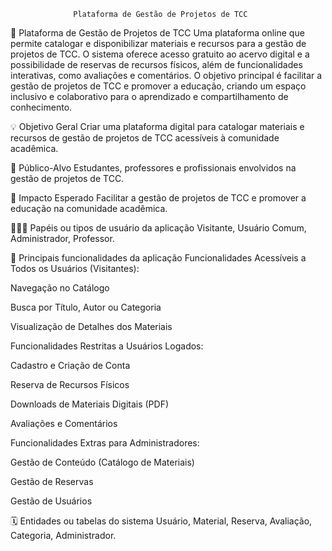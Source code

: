                   Plataforma de Gestão de Projetos de TCC
:checkered_flag: Plataforma de Gestão de Projetos de TCC
Uma plataforma online que permite catalogar e disponibilizar materiais e recursos para a gestão de projetos de TCC. O sistema oferece acesso gratuito ao acervo digital e a possibilidade de reservas de recursos físicos, além de funcionalidades interativas, como avaliações e comentários. O objetivo principal é facilitar a gestão de projetos de TCC e promover a educação, criando um espaço inclusivo e colaborativo para o aprendizado e compartilhamento de conhecimento.

:bulb: Objetivo Geral
Criar uma plataforma digital para catalogar materiais e recursos de gestão de projetos de TCC acessíveis à comunidade acadêmica.

:eyes: Público-Alvo
Estudantes, professores e profissionais envolvidos na gestão de projetos de TCC.

:star2: Impacto Esperado
Facilitar a gestão de projetos de TCC e promover a educação na comunidade acadêmica.

:people_holding_hands: Papéis ou tipos de usuário da aplicação
Visitante, Usuário Comum, Administrador, Professor.

:triangular_flag_on_post: Principais funcionalidades da aplicação
Funcionalidades Acessíveis a Todos os Usuários (Visitantes):

Navegação no Catálogo

Busca por Título, Autor ou Categoria

Visualização de Detalhes dos Materiais

Funcionalidades Restritas a Usuários Logados:

Cadastro e Criação de Conta

Reserva de Recursos Físicos

Downloads de Materiais Digitais (PDF)

Avaliações e Comentários

Funcionalidades Extras para Administradores:

Gestão de Conteúdo (Catálogo de Materiais)

Gestão de Reservas

Gestão de Usuários

:spiral_calendar: Entidades ou tabelas do sistema
Usuário, Material, Reserva, Avaliação, Categoria, Administrador.
